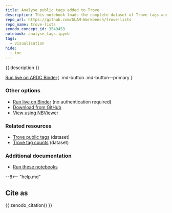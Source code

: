 ```yaml
---
title: Analyse public tags added to Trove 
description: This notebook loads the complete dataset of Trove tags and explores some ways of analysing and visualising the tag data.
repo_url: https://github.com/GLAM-Workbench/trove-lists
repo_name: trove-lists
zenodo_concept_id: 3549453
notebook: analyse_tags.ipynb
tags:
  - visualisation
hide:
  - toc
---
```


{{ description }}

[Run live on ARDC Binder](https://binderhub.rc.nectar.org.au/v2/gh/GLAM-Workbench/{{repo_name}}/HEAD?urlpath=/lab/tree/{{notebook}}){ .md-button .md-button--primary }

### Other options

* [Run live on Binder](https://mybinder.org/v2/gh/GLAM-Workbench/{{repo_name}}/HEAD?urlpath=/lab/tree/{{notebook}}) (no authentication required)
* [Download from GitHub](https://github.com/GLAM-Workbench/{{repo_name}}/blob/master/{{notebook}})
* [View using NBViewer](https://nbviewer.jupyter.org/github/GLAM-Workbench/{{repo_name}}/blob/master/{{notebook}})

### Related resources

* [Trove public tags](trove-public-tags.md) (dataset)
* [Trove tag counts](trove-tag-counts.md) (dataset)

### Additional documentation

* [Run these notebooks](../#run-these-notebooks)

--8<-- "help.md"

## Cite as

{{ zenodo_citation() }}